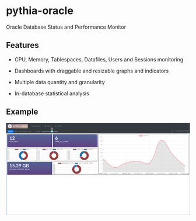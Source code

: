 # pythia-oracle
Oracle Database Status and Performance Monitor

## Features

- CPU, Memory, Tablespaces, Datafiles, Users and Sessions monitoring

- Dashboards with draggable and resizable graphs and indicators

- Multiple data quantity and granularity

- In-database statistical analysis

## Example

<p align="center">
  <img src="dashboard.png" />
</p>
